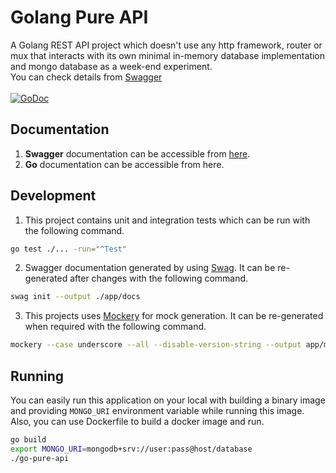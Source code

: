 # Golang Pure API
A Golang REST API project which doesn't use any http framework, router or mux that interacts with its own minimal in-memory database implementation and mongo database as a week-end experiment.
<br>You can check details from [Swagger](https://go-pure-api.herokuapp.com/docs/index.html)
<br><br>[![GoDoc](https://pkg.go.dev/badge/github.com/yunussandikci/go-pure-api)](https://pkg.go.dev/github.com/yunussandikci/go-pure-api)

## Documentation
1. <b>Swagger</b> documentation can be accessible from [here](https://go-pure-api.herokuapp.com/docs/index.html).
2. <b>Go</b> documentation can be accessible from here.

## Development
1. This project contains unit and integration tests which can be run with the following command.
```sh
go test ./... -run="^Test"
```
2. Swagger documentation generated by using [Swag](https://github.com/swaggo/swag). It can be re-generated after changes with the following command.
```sh
swag init --output ./app/docs
```
3. This projects uses [Mockery](https://github.com/vektra/mockery) for mock generation. It can be re-generated when required with the following command.
```sh
mockery --case underscore --all --disable-version-string --output app/mocks
```

## Running
You can easily run this application on your local with building a binary image and providing `MONGO_URI` environment variable while running this image.
Also, you can use Dockerfile to build a docker image and run.
```sh
go build
export MONGO_URI=mongodb+srv://user:pass@host/database
./go-pure-api
```


